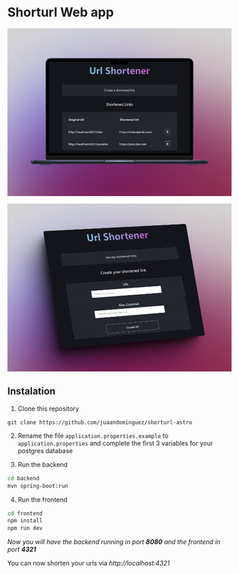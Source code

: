# Shorturl Web app

![First page](/images/page_1.png "First page")

![Second page](/images/page_2.png "Second page")

## Instalation

1. Clone this repository

```git
git clone https://github.com/juaandominguez/shorturl-astro
```

2. Rename the file `application.properties.example` to `application.properties` and complete the first 3 variables for your postgres database

3. Run the backend

```bash
cd backend
mvn spring-boot:run
```

4. Run the frontend

```bash
cd frontend
npm install
npm run dev
```

*Now you will have the backend running in port **8080** and the frontend in port **4321***

You can now shorten your urls via *http://localhost:4321*
